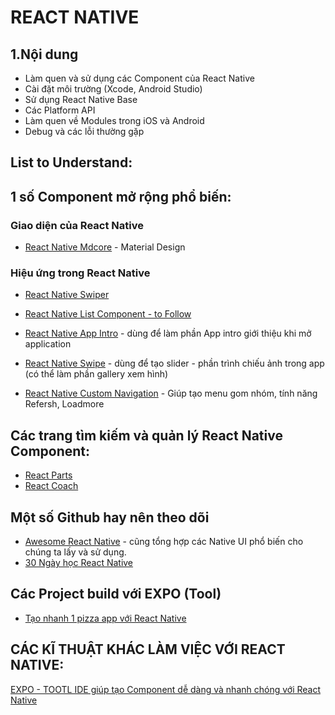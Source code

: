 # REACT NATIVE

## 1.Nội dung

* Làm quen và sử dụng các Component của React Native
* Cài đặt môi trường (Xcode, Android Studio)
* Sử dụng React Native Base
* Các Platform API
* Làm quen về Modules trong iOS và Android
* Debug và các lỗi thường gặp

## List to Understand:


## 1 số Component mở rộng phổ biến:

### Giao diện của React Native

* [React Native Mdcore](https://github.com/henrytao-me/react-native-mdcore) - Material Design

### Hiệu ứng trong React Native

* [React Native Swiper](https://github.com/leecade/react-native-swiper)

* [React Native List Component - to Follow](http://www.awesome-react-native.com/)
* [React Native App Intro](https://github.com/FuYaoDe/react-native-app-intro) - dùng để làm phần App intro giới thiệu khi mở application
* [React Native Swipe](https://github.com/sunnylqm/react-native-swiper2) - dùng để tạo slider - phần trình chiếu ảnh trong app (có thể làm phần gallery xem hình)
* [React Native Custom Navigation](https://github.com/superdami/react-native-custom-navigation) - Giúp tạo menu gom nhóm, tính năng Refersh, Loadmore

## Các trang tìm kiếm và quản lý React Native Component:

* [React Parts](https://react.parts/native)
* [React Coach](https://js.coach/react-native)

## Một số Github hay nên theo dõi

* [Awesome React Native](https://github.com/jondot/awesome-react-native) - cũng tổng hợp các Native UI phổ biến cho chúng ta lấy và sử dụng.
* [30 Ngày học React Native](https://github.com/fangwei716/30-days-of-react-native)

## Các Project build với EXPO (Tool)
* [Tạo nhanh 1 pizza app với React Native](https://react.jsnews.io/i-made-a-pizza-builder-app-using-expoio-and-reactjs-for-the-reactriot-hackathon/?source=medium)

## CÁC KĨ THUẬT KHÁC LÀM VIỆC VỚI REACT NATIVE:
[EXPO - TOOTL IDE giúp tạo Component dễ dàng và nhanh chóng với React Native](https://expo.io/)